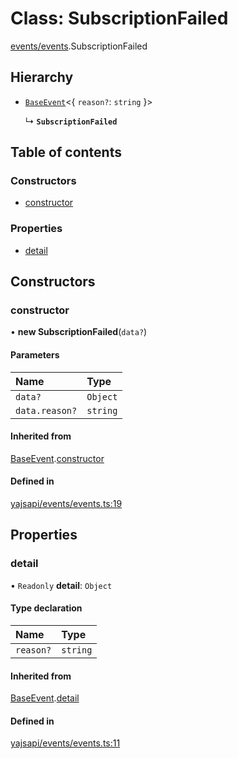 # Class: SubscriptionFailed

[events/events](../modules/events_events.md).SubscriptionFailed

## Hierarchy

- [`BaseEvent`](events_events.BaseEvent.md)<{ `reason?`: `string`  }\>

  ↳ **`SubscriptionFailed`**

## Table of contents

### Constructors

- [constructor](events_events.SubscriptionFailed.md#constructor)

### Properties

- [detail](events_events.SubscriptionFailed.md#detail)

## Constructors

### constructor

• **new SubscriptionFailed**(`data?`)

#### Parameters

| Name | Type |
| :------ | :------ |
| `data?` | `Object` |
| `data.reason?` | `string` |

#### Inherited from

[BaseEvent](events_events.BaseEvent.md).[constructor](events_events.BaseEvent.md#constructor)

#### Defined in

[yajsapi/events/events.ts:19](https://github.com/golemfactory/yajsapi/blob/5793bb7/yajsapi/events/events.ts#L19)

## Properties

### detail

• `Readonly` **detail**: `Object`

#### Type declaration

| Name | Type |
| :------ | :------ |
| `reason?` | `string` |

#### Inherited from

[BaseEvent](events_events.BaseEvent.md).[detail](events_events.BaseEvent.md#detail)

#### Defined in

[yajsapi/events/events.ts:11](https://github.com/golemfactory/yajsapi/blob/5793bb7/yajsapi/events/events.ts#L11)

